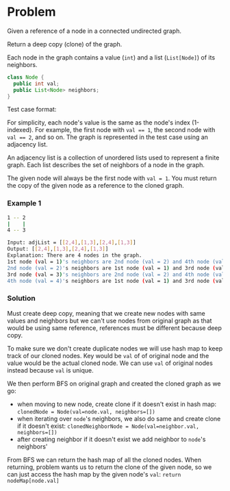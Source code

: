 # Problem

Given a reference of a node in a connected undirected graph.

Return a deep copy (clone) of the graph.

Each node in the graph contains a value (`int`) and a list (`List[Node]`) of its neighbors.

```java
class Node {
  public int val;
  public List<Node> neighbors;
}
```

Test case format:

For simplicity, each node's value is the same as the node's index (1-indexed). For example, the first node with `val == 1`, the second node with `val == 2`, and so on. The graph is represented in the test case using an adjacency list.

An adjacency list is a collection of unordered lists used to represent a finite graph. Each list describes the set of neighbors of a node in the graph.

The given node will always be the first node with `val = 1`. You must return the copy of the given node as a reference to the cloned graph.

### Example 1

```bash
1 -- 2
|    |
4 -- 3

Input: adjList = [[2,4],[1,3],[2,4],[1,3]]
Output: [[2,4],[1,3],[2,4],[1,3]]
Explanation: There are 4 nodes in the graph.
1st node (val = 1)'s neighbors are 2nd node (val = 2) and 4th node (val = 4).
2nd node (val = 2)'s neighbors are 1st node (val = 1) and 3rd node (val = 3).
3rd node (val = 3)'s neighbors are 2nd node (val = 2) and 4th node (val = 4).
4th node (val = 4)'s neighbors are 1st node (val = 1) and 3rd node (val = 3).
```

### Solution

Must create deep copy, meaning that we create new nodes with same values and neighbors but we can't use nodes from original graph as that would be using same reference, references must be different because deep copy.

To make sure we don't create duplicate nodes we will use hash map to keep track of our cloned nodes. Key would be `val` of of original node
and the value would be the actual cloned node. We can use `val` of original nodes instead because `val` is unique.

We then perform BFS on original graph and created the cloned graph as we go:

- when moving to new node, create clone if it doesn't exist in hash map: `clonedNode = Node(val=node.val, neighbors=[])`
- when iterating over `node`'s neighbors, we also do same and create clone if it doesn't exist: `clonedNeighborNode = Node(val=neighbor.val, neighbors=[])`
- after creating neighbor if it doesn't exist we add neighbor to `node`'s neighbors'

From BFS we can return the hash map of all the cloned nodes. When returning, problem wants us to return the clone of the given node, so
we can just access the hash map by the given node's `val`: `return nodeMap[node.val]`
